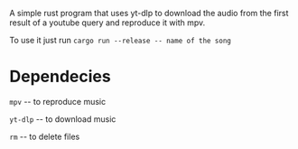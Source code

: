 A simple rust program that uses yt-dlp to download the audio from the first result of a youtube query and reproduce it with mpv.

To use it just run ``cargo run --release -- name of the song``


# Dependecies

`mpv` -- to reproduce music

`yt-dlp` -- to download music

`rm` -- to delete files

